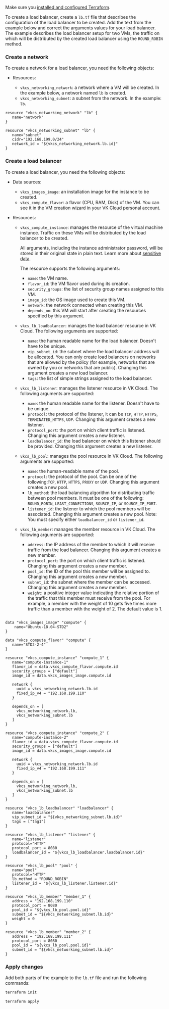 <warn>

Make sure you [installed and configured Terraform](../../../quick-start).

</warn>

To create a load balancer, create a `lb.tf` file that describes the configuration of the load balancer to be created. Add the text from the example below and correct the arguments values for your load balancer. The example describes the load balancer setup for two VMs, the traffic on which will be distributed by the created load balancer using the `ROUND_ROBIN` method.

### Create a network

To create a network for a load balancer, you need the following objects:

- Resources:

  - `vkcs_networking_network`: a network where a VM will be created. In the example below, a network named `lb` is created.
  - `vkcs_networking_subnet`: a subnet from the network. In the example: `lb`.

```hcl
resource "vkcs_networking_network" "lb" {
   name="network"
}

resource "vkcs_networking_subnet" "lb" {
   name="subnet"
   cidr="192.168.199.0/24"
   network_id = "${vkcs_networking_network.lb.id}"
}
```

### Create a load balancer

To create a load balancer, you need the following objects:

- Data sources:

  - `vkcs_images_image`: an installation image for the instance to be created.
  - `vkcs_compute_flavor`: a flavor (CPU, RAM, Disk) of the VM. You can see it in the VM creation wizard in your VK Cloud personal account.

- Resources:

  - `vkcs_compute_instance`: manages the resource of the virtual machine instance. Traffic on these VMs will be distributed by the load balancer to be created.

     <warn>

     All arguments, including the instance administrator password, will be stored in their original state in plain text. Learn more about [sensitive data](https://www.terraform.io/docs/language/state/sensitive-data.html?_ga=2.74378194.1320188012.1657572463-152934297.1633441142).

     </warn>

     The resource supports the following arguments:

    - `name`: the VM name.
    - `flavor_id`: the VM flavor used during its creation.
    - `security_groups`: the list of security group names assigned to this VM.
    - `image_id`: the OS image used to create this VM.
    - `network`: the network connected when creating this VM.
    - `depends_on`: this VM will start after creating the resources specified by this argument.

  - `vkcs_lb_loadbalancer`: manages the load balancer resource in VK Cloud. The following arguments are supported:

    - `name`: the human readable name for the load balancer. Doesn't have to be unique.
    - `vip_subnet_id`: the subnet where the load balancer address will be allocated. You can only create load balancers on networks that are allowed by the policy (for example, networks that are owned by you or networks that are public). Changing this argument creates a new load balancer.
    - `tags`: the list of simple strings assigned to the load balancer.

  - `vkcs_lb_listener`: manages the listener resource in VK Cloud. The following arguments are supported:

    - `name`: the human readable name for the listener. Doesn't have to be unique.
    - `protocol`: the protocol of the listener, it can be `TCP`, `HTTP`, `HTTPS`, `TERMINATED_HTTPS`, `UDP`. Changing this argument creates a new listener.
    - `protocol_port`: the port on which client traffic is listened. Changing this argument creates a new listener.
    - `loadbalancer_id`: the load balancer on which this listener should be provided. Changing this argument creates a new listener.

  - `vkcs_lb_pool`: manages the pool resource in VK Cloud. The following arguments are supported:

    - `name`: the human-readable name of the pool.
    - `protocol`: the protocol of the pool. Can be one of the following:`TCP`, `HTTP`, `HTTPS`, `PROXY` or `UDP`. Changing this argument creates a new pool.
    - `lb_method`: the load balancing algorithm for distributing traffic between pool members. It must be one of the following: `ROUND_ROBIN`, `LEAST_CONNECTIONS`, `SOURCE_IP`, or `SOURCE_IP_PORT`.
    - `listener_id`: the listener to which the pool members will be associated. Changing this argument creates a new pool. Note: You must specify either `loadbalancer_id` or `listener_id`.

  - `vkcs_lb_member`: manages the member resource in VK Cloud. The following arguments are supported:

    - `address`: the IP address of the member to which it will receive traffic from the load balancer. Changing this argument creates a new member.
    - `protocol_port`: the port on which client traffic is listened. Changing this argument creates a new member.
    - `pool_id`: the ID of the pool this member will be assigned to. Changing this argument creates a new member.
    - `subnet_id`: the subnet where the member can be accessed. Changing this argument creates a new member.
    - `weight`: a positive integer value indicating the relative portion of the traffic that this member must receive from the pool. For example, a member with the weight of 10 gets five times more traffic than a member with the weight of 2. The default value is 1.

```hcl

data "vkcs_images_image" "compute" {
    name="Ubuntu-18.04-STD2"
}

data "vkcs_compute_flavor" "compute" {
   name="STD2-2-4"
}

resource "vkcs_compute_instance" "compute_1" {
   name="compute-instance-1"
   flavor_id = data.vkcs_compute_flavor.compute.id
   security_groups = ["default"]
   image_id = data.vkcs_images_image.compute.id

   network {
     uuid = vkcs_networking_network.lb.id
     fixed_ip_v4 = "192.168.199.110"
   }

   depends_on = [
     vkcs_networking_network.lb,
     vkcs_networking_subnet.lb
   ]
}

resource "vkcs_compute_instance" "compute_2" {
   name="compute-instance-2"
   flavor_id = data.vkcs_compute_flavor.compute.id
   security_groups = ["default"]
   image_id = data.vkcs_images_image.compute.id

   network {
     uuid = vkcs_networking_network.lb.id
     fixed_ip_v4 = "192.168.199.111"
   }

   depends_on = [
     vkcs_networking_network.lb,
     vkcs_networking_subnet.lb
   ]
}

resource "vkcs_lb_loadbalancer" "loadbalancer" {
   name="loadbalancer"
   vip_subnet_id = "${vkcs_networking_subnet.lb.id}"
   tags = ["tag1"]
}

resource "vkcs_lb_listener" "listener" {
   name="listener"
   protocol="HTTP"
   protocol_port = 8080
   loadbalancer_id = "${vkcs_lb_loadbalancer.loadbalancer.id}"
}

resource "vkcs_lb_pool" "pool" {
   name="pool"
   protocol="HTTP"
   lb_method = "ROUND_ROBIN"
   listener_id = "${vkcs_lb_listener.listener.id}"
}

resource "vkcs_lb_member" "member_1" {
   address = "192.168.199.110"
   protocol_port = 8080
   pool_id = "${vkcs_lb_pool.pool.id}"
   subnet_id = "${vkcs_networking_subnet.lb.id}"
   weight = 0
}

resource "vkcs_lb_member" "member_2" {
   address = "192.168.199.111"
   protocol_port = 8080
   pool_id = "${vkcs_lb_pool.pool.id}"
   subnet_id = "${vkcs_networking_subnet.lb.id}"
}
```

### Apply changes

Add both parts of the example to the `lb.tf` file and run the following commands:

```bash
terraform init
```
```bash
terraform apply
```
